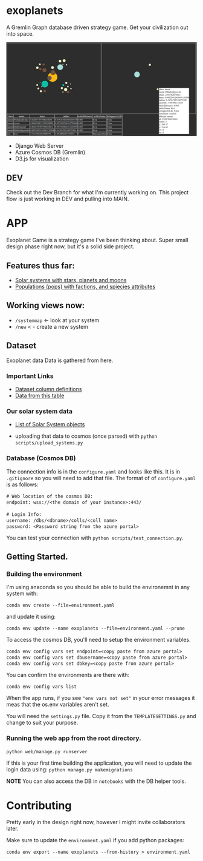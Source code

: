 # exoplanets
A Gremlin Graph database driven strategy game. Get your civilization out into space. 

![Alt text](/docs/img/solar_system.png?raw=true "solar system")

* Django Web Server
* Azure Cosmos DB (Gremlin)
* D3.js for visualization

## DEV
Check out the Dev Branch for what I'm currently working on. This project flow is just working in DEV and pulling into MAIN. 

# APP
Exoplanet Game is a strategy game I've been thinking about. Super small design phase right now, but it's a solid side project. 

## Features thus far:
* [Solar systems with stars, planets and moons](/notebooks/Analysis%20-%20planet%20summary%20stats.ipynb)
* [Populations (pops) with factions, and spiecies attributes](/notebooks/People/Generating%20Populations.ipynb)

## Working views now: 
* `/systemmap` <- look at your system
* `/new` < - create a new system


## Dataset
Exoplanet data Data is gathered from here. 
### Important Links
* [Dataset column definitions](https://exoplanetarchive.ipac.caltech.edu/applications/DocSet/index.html?doctree=/docs/docmenu.xml&startdoc=item_1_01)
* [Data from this table](https://exoplanetarchive.ipac.caltech.edu/cgi-bin/TblView/nph-tblView?app=ExoTbls&config=PS)

### Our solar system data
* [List of Solar System objects](https://en.wikipedia.org/wiki/List_of_Solar_System_objects_by_size#:~:text=Larger%20than%20400%20km%20%20%20%20Body,%20%202004%20%2013%20more%20rows%20)

* uploading that data to cosmos (once parsed) with `python scripts/upload_systems.py`

### Database (Cosmos DB)
The connection info is in the `configure.yaml` and looks like this. It is in `.gitignore` so you will need to add that file. The format of of `configure.yaml` is as follows:
```
# Web location of the cosmos DB:
endpoint: wss://<the domain of your instance>:443/

# Login Info:
username: /dbs/<dbname>/colls/<coll name>
password: <Password string from the azure portal>
```
You can test your connection with `python scripts/test_connection.py`.


## Getting Started.

### Building the environment
I'm using anaconda so you should be able to build the environemnt in any system with: 
```
conda env create --file=environment.yaml
``` 

and update it using:
```
conda env update --name exoplanets --file=environment.yaml --prune
```

To access the cosmos DB, you'll need to setup the environment variables. 
```
conda env config vars set endpoint=<copy paste from azure portal>
conda env config vars set dbusername=<copy paste from azure portal>
conda env config vars set dbkey=<copy paste from azure portal>
```

You can confirm the environments are there with: 
```
conda env config vars list
```
When the app runs, if you see `"env vars not set"` in your error messages it meas that the os.env variables aren't set. 

You will need the `settings.py` file. Copy it from the `TEMPLATESETTINGS.py` and change to suit your purpose. 

### Running the web app from the root directory. 
```
python web/manage.py runserver
```
If this is your first time building the application, you will need to update the login data using:
`python manage.py makemigrations`


**NOTE** You can also access the DB in `notebooks` with the DB helper tools.

# Contributing
Pretty early in the design right now, however I might invite collaborators later.

Make sure to update the `environment.yaml` if you add python packages:
```
conda env export --name exoplanets --from-history > environment.yaml
```